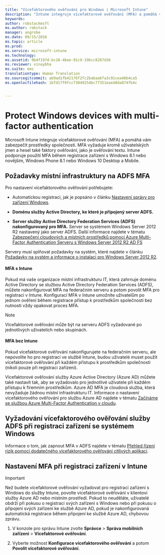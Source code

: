```yaml
---
title: "Vícefaktorového ověřování pro Windows | Microsoft Intune"
description: "Intune integruje vícefaktorové ověřování (MFA) a pomáhá vám zabezpečit prostředky společnosti."
keywords: 
author: robstackmsft
ms.author: robstack
manager: angrobe
ms.date: 09/15/2016
ms.topic: article
ms.prod: 
ms.service: microsoft-intune
ms.technology: 
ms.assetid: 9b4f197d-bc10-4bee-91c9-19bcc8287d36
ms.reviewer: vinaybha
ms.suite: ems
translationtype: Human Translation
ms.sourcegitcommit: ab9ad1fb42176f2fc2babaa6fa3c91cea40b4ca5
ms.openlocfilehash: 1bfd17f9fcc73049254bc77351eae48da874fb4c


---
```


# <a name="protect-windows-devices-with-multifactor-authentication"></a>Protect Windows devices with multi-factor authentication
Microsoft Intune integruje vícefaktorové ověřování (MFA) a pomáhá vám zabezpečit prostředky společnosti. MFA vyžaduje kromě uživatelských jmen a hesel také faktory ověřování, jako je ověřování textu. Intune podporuje použití MFA během registrace zařízení s Windows 8.1 nebo novějším, Windows Phone 8.1 nebo Windows 10 Desktop a Mobile.

## <a name="onpremises-infrastructure-requirements-for-adfs-mfa"></a>Požadavky místní infrastruktury na ADFS MFA
Pro nastavení vícefaktorového ověřování potřebujete:

-   Automatickou registraci, jak je popsáno v článku [Nastavení správy pro zařízení Windows](set-up-windows-device-management-with-microsoft-intune.md).
-   **Doménu služby Active Directory, ke které je připojený server ADFS.**

-   **Server služby Active Directory Federation Services (ADFS) nakonfigurovaný pro MFA.** Server se systémem Windows Server 2012 R2 nastavený jako server ADFS. Další informace najdete v tématu [Zabezpečení cloudových a místních prostředků pomocí Azure Multi-Factor Authentication Serveru s Windows Server 2012 R2 AD FS](https://azure.microsoft.com/en-us/documentation/articles/multi-factor-authentication-get-started-adfs-w2k12/)

Servery musí splňovat požadavky na systém, které najdete v článku [Požadavky na systém a informace o instalaci pro Windows Server 2012 R2](http://technet.microsoft.com/library/dn303418.aspx).

 


#### <a name="mfa-with-intune"></a>MFA s Intune
Pokud má vaše organizace místní infrastrukturu IT, která zahrnuje doménu Active Directory se službou Active Directory Federation Services (ADFS), můžete nakonfigurovat MFA na federačním serveru a potom povolit MFA pro registraci v Intune. Konfigurací MFA v Intune umožníte uživatelům po jednom ověření během registrace přístup k prostředkům společnosti bez nutnosti vždy opakovat proces MFA.

>[!NOTE]
>Vícefaktorové ověřování může být na serveru ADFS vyžadované po jednotlivých uživatelích nebo skupinách.  

#### <a name="mfa-without-intune"></a>MFA bez Intune
Pokud vícefaktorové ověřování nakonfigurujete na federačním serveru, ale nepovolíte ho pro registraci ve službě Intune, budou uživatelé muset použít vícefaktorové ověřování při každém přístupu k prostředkům společnosti (nikoli pouze při registraci zařízení).

Vícefaktorové ověřování služby Azure Active Directory (Azure AD) můžete také nastavit tak, aby se vyžadovalo pro jednotlivé uživatele při každém přístupu k firemním prostředkům. Azure AD MFA je cloudová služba, která nevyžaduje žádnou místní infrastrukturu IT. Informace o nastavení vícefaktorového ověřování pro službu Azure AD najdete v tématu [Začínáme se službou Azure Multi-Factor Authentication v cloudu](https://azure.microsoft.com/en-us/documentation/articles/multi-factor-authentication-get-started-cloud/).

## <a name="requiring-adfs-mfa-during-enrollment-of-windows-devices"></a>Vyžadování vícefaktorového ověřování služby ADFS při registraci zařízení se systémem Windows
Informace o tom, jak zapnout MFA v ADFS najdete v tématu [Přehled řízení rizik pomocí dodatečného vícefaktorového ověřování citlivých aplikací](http://technet.microsoft.com/library/dn280949.aspx).

## <a name="set-up-device-enrollment-mfa-in-intune"></a>Nastavení MFA při registraci zařízení v Intune
>[!Important]  
>Než budete vícefaktorové ověřování vyžadovat pro registraci zařízení s Windows do služby Intune, povolte vícefaktorové ověřování v klientovi služby Azure AD nebo místním prostředí. Pokud to neuděláte, uživatelé obdrží při pokusu o registraci svých zařízení s Windows nebo při pokusu o připojení svých zařízení ke službě Azure AD, pokud je nakonfigurovaná automatická registrace během připojení ke službě Azure AD, chybovou zprávu.

1.  V konzole pro správu Intune zvolte **Správce** &gt; **Správa mobilních zařízení** &gt; **Vícefaktorové ověřování**.

2.  Vyberte možnost **Konfigurace vícefaktorového ověřování** a potom **Povolit vícefaktorové ověřování**.



<!--HONumber=Nov16_HO1-->


